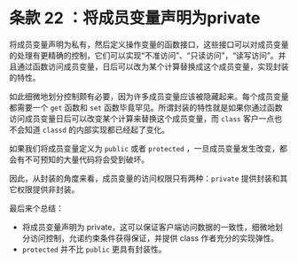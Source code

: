 # 条款 22 ：将成员变量声明为private

将成员变量声明为私有，然后定义操作变量的函数接口，这些接口可以对成员变量的处理有更精确的控制，它们可以实现“不准访问”、“只读访问”，“读写访问”。并且通过函数访问成员变量，日后可以改为某个计算替换成这个成员变量，实现封装的特性。

如此细微地划分控制颇有必要，因为许多成员变量应该被隐藏起来。每个成员变量都需要一个 `get`  函数和 `set`  函数毕竟罕见。所谓封装的特性就是如果你通过函数访问成员变量日后可以改变某个计算来替换这个成员变量，而 `class` 客户一点也不会知道 `classd` 的内部实现都已经起了变化。

如果我们将成员变量定义为 `public` 或者 `protected` ，一旦成员变量发生改变，都会有不可预知的大量代码将会受到破坏。

因此，从封装的角度来看，成员变量的访问权限只有两种：`private` 提供封装和其它权限提供非封装。

最后来个总结：

- 将成员变量声明为 private，这可以保证客户端访问数据的一致性，细微地划分访问控制，允诺约束条件获得保证，并提供 class 作者充分的实现弹性。
- `protected` 并不比 `public` 更具有封装性。